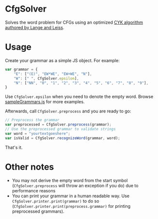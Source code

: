 CfgSolver
=========

Solves the word problem for CFGs using an optimized [CYK algorithm authored by Lange and Leiss](http://www2.tcs.ifi.lmu.de/SeeYK/paper.pdf).

# Usage
Create your grammar as a simple JS object. For example:

```javascript
var grammar = {
	"E": ["(E)", "EW*WE", "EW+WE", "N"],
	"W": [" ", CfgSolver.epsilon],
	"N": ["NN", "0", "1", "2", "3", "4", "5", "6", "7", "8", "9"],
}
```
Use `CfgSolver.epsilon` when you need to denote the empty word.
Browse [sampleGrammars.js](#sampleGrammars.js) for more examples.

Afterwards, call `CfgSolver.preprocess` and you are ready to go:
```javascript
// Preprocess the grammar
var preprocessed = CfgSolver.preprocess(grammar);
// Use the preprocessed grammar to validate strings
var word = "yourtextgoeshere";
var isValid = CfgSolver.recognizeWord(grammar, word);
```

That's it.

# Other notes
* You may not derive the empty word from the start symbol (`CfgSolver.preprocess` will throw an exception if you do) due to performance reasons
* You can print your grammar in a human readable way. Use `CfgSolver.printer.print(grammar)` to do so (`CfgSolver.printer.print(preprocess.grammar)` for printing preprocessed grammars).